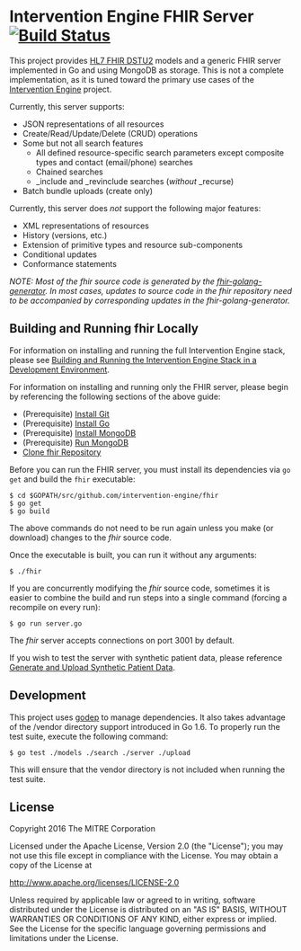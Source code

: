 Intervention Engine FHIR Server [![Build Status](https://travis-ci.org/intervention-engine/fhir.svg?branch=master)](https://travis-ci.org/intervention-engine/fhir)
===================================================================================================================================================================

This project provides [HL7 FHIR DSTU2](http://hl7.org/fhir/DSTU2/index.html) models and a generic FHIR server implemented in Go and using MongoDB as storage. This is not a complete implementation, as it is tuned toward the primary use cases of the [Intervention Engine](https://github.com/intervention-engine/ie) project.

Currently, this server supports:

-	JSON representations of all resources
-	Create/Read/Update/Delete (CRUD) operations
-	Some but not all search features
	-	All defined resource-specific search parameters except composite types and contact (email/phone) searches
	-	Chained searches
	-	\_include and \_revinclude searches (*without* \_recurse)
-	Batch bundle uploads (create only)

Currently, this server does *not* support the following major features:

-	XML representations of resources
-	History (versions, etc.)
-	Extension of primitive types and resource sub-components
-	Conditional updates
-	Conformance statements

*NOTE: Most of the fhir source code is generated by the [fhir-golang-generator](https://github.com/intervention-engine/fhir-golang-generator). In most cases, updates to source code in the fhir repository need to be accompanied by corresponding updates in the fhir-golang-generator.*

Building and Running fhir Locally
---------------------------------

For information on installing and running the full Intervention Engine stack, please see [Building and Running the Intervention Engine Stack in a Development Environment](https://github.com/intervention-engine/ie/blob/master/docs/dev_install.md).

For information on installing and running only the FHIR server, please begin by referencing the following sections of the above guide:

-	(Prerequisite) [Install Git](https://github.com/intervention-engine/ie/blob/master/docs/dev_install.md#install-git)
-	(Prerequisite) [Install Go](https://github.com/intervention-engine/ie/blob/master/docs/dev_install.md#install-go)
-	(Prerequisite) [Install MongoDB](https://github.com/intervention-engine/ie/blob/master/docs/dev_install.md#install-mongodb)
-	(Prerequisite) [Run MongoDB](https://github.com/intervention-engine/ie/blob/master/docs/dev_install.md#run-mongodb)
-	[Clone fhir Repository](https://github.com/intervention-engine/ie/blob/master/docs/dev_install.md#clone-fhir-repository)

Before you can run the FHIR server, you must install its dependencies via `go get` and build the `fhir` executable:

```
$ cd $GOPATH/src/github.com/intervention-engine/fhir
$ go get
$ go build
```

The above commands do not need to be run again unless you make (or download) changes to the *fhir* source code.

Once the executable is built, you can run it without any arguments:

```
$ ./fhir
```

If you are concurrently modifying the *fhir* source code, sometimes it is easier to combine the build and run steps into a single command (forcing a recompile on every run):

```
$ go run server.go
```

The *fhir* server accepts connections on port 3001 by default.

If you wish to test the server with synthetic patient data, please reference [Generate and Upload Synthetic Patient Data](https://github.com/intervention-engine/ie/blob/master/docs/dev_install.md#generate-and-upload-synthetic-patient-data).

Development
-----------

This project uses [godep](https://github.com/tools/godep) to manage dependencies. It
also takes advantage of the /vendor directory support introduced in Go 1.6. To
properly run the test suite, execute the following command:

```
$ go test ./models ./search ./server ./upload
```

This will ensure that the vendor directory is not included when running the test
suite.

License
-------

Copyright 2016 The MITRE Corporation

Licensed under the Apache License, Version 2.0 (the "License"); you may not use this file except in compliance with the License. You may obtain a copy of the License at

http://www.apache.org/licenses/LICENSE-2.0

Unless required by applicable law or agreed to in writing, software distributed under the License is distributed on an "AS IS" BASIS, WITHOUT WARRANTIES OR CONDITIONS OF ANY KIND, either express or implied. See the License for the specific language governing permissions and limitations under the License.
